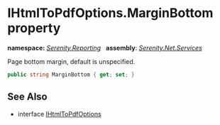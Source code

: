 # IHtmlToPdfOptions.MarginBottom property
**namespace:** *[Serenity.Reporting](../../README.md#serenity.reporting-namespace)*   **assembly**: *[Serenity.Net.Services](../../README.md)*

Page bottom margin, default is unspecified.

```csharp
public string MarginBottom { get; set; }
```

## See Also

* interface [IHtmlToPdfOptions](../IHtmlToPdfOptions.md)